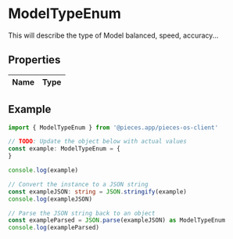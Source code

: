 
# ModelTypeEnum

This will describe the type of Model balanced, speed, accuracy...

## Properties

Name | Type
------------ | -------------

## Example

```typescript
import { ModelTypeEnum } from '@pieces.app/pieces-os-client'

// TODO: Update the object below with actual values
const example: ModelTypeEnum = {
}

console.log(example)

// Convert the instance to a JSON string
const exampleJSON: string = JSON.stringify(example)
console.log(exampleJSON)

// Parse the JSON string back to an object
const exampleParsed = JSON.parse(exampleJSON) as ModelTypeEnum
console.log(exampleParsed)
```


